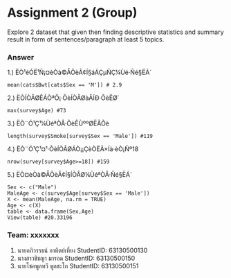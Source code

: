 # Assignment 2 (Group)
Explore 2 dataset that given then finding descriptive statistics and summary result in form of sentences/paragraph at least 5 topics.

### Answer

1.) ËÒ¹éÓË¹Ñ¡¤èÒà©ÅÕèÂ¢Í§áÁÇµÑÇ¼Ùé·Ñé§ËÁ´
```{R}
mean(cats$Bwt[cats$Sex == 'M']) # 2.9
```
2.) ËÒÍÒÂØÊÁÒªÔ¡·ÕèÍÒÂØàÂÍÐ·ÕèÊØ´
```{R}
max(survey$Age) #73
```
3.) ËÒ¨Ó¹Ç¹¼ÙéªÒÂ·ÕèÊÙººØËÃÕè
```{R}
length(survey$Smoke[survey$Sex == 'Male']) #119
```
4.) ËÒ¨Ó¹Ç¹¤¹·ÕèÍÒÂØÁÒ¡¡ÇèÒËÃ×Íà·èÒ¡Ñº18 
```{R}
nrow(survey[survey$Age>=18]) #159
```
5.) ËÒ¤èÒà©ÅÕèÂ¢Í§ÍÒÂØ¼ÙéªÒÂ·Ñé§ËÁ´
```{R}
Sex <- c("Male")
MaleAge <- c(survey$Age[survey$Sex == 'Male'])
X <- mean(MaleAge, na.rm = TRUE)
Age <- c(X)
table <- data.frame(Sex,Age)
View(table) #20.33196

```


### Team: xxxxxxx

1. นายอภิวรรธน์ อาทิตย์เที่ยง     StudentID: 63130500130
2. นางสาวชิชญา มารอด          StudentID: 63130500150
3. นายโชคพูลทวี พูลชะโก        StudentID: 63130500151





